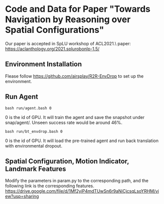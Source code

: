 # Code and Data for Paper "Towards Navigation by Reasoning over Spatial Configurations" 
Our paper is accepted in SpLU workshop of ACL2021.\\
paper:
https://aclanthology.org/2021.splurobonlp-1.5/

## Environment Installation
Flease follow https://github.com/airsplay/R2R-EnvDrop to set up the environment.



## Run Agent
```
bash run/agent.bash 0
```
0 is the id of GPU. It will train the agent and save the snapshot under snap/agent/. Unseen success rate would be around 46%.

```
bash run/bt_envdrop.bash 0
```
0 is the id of GPU. 
It will load the pre-trained agent and run back translation with environmental dropout.

## Spatial Configuration, Motion Indicator, Landmark Features
Modify the parameters in param.py to the corresponding path, and the following link is the corresponding features.
https://drive.google.com/file/d/1Mf2yiP4mdTUwSn6r9aNiCjcsqLsoYRHM/view?usp=sharing





